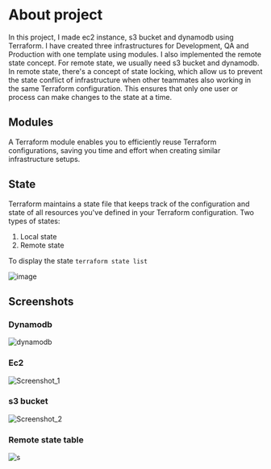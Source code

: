 # About project
In this project, I made ec2 instance, s3 bucket and dynamodb using Terraform. I have created three infrastructures for Development, QA and Production with one template using modules. I also implemented the remote state concept. For remote state, we usually need s3 bucket and dynamodb. In remote
state, there's a concept of state locking, which allow us to prevent the state conflict of infrastructure when other teammates also working in the same Terraform configuration. This ensures that only one user or process can make changes to the state at a time.

## Modules
A Terraform module enables you to efficiently reuse Terraform configurations, saving you time and effort when creating similar infrastructure setups.

## State
Terraform maintains a state file that keeps track of the configuration and state of all resources you've defined in your Terraform configuration. Two types of states:
1) Local state
2) Remote state
   
To display the state ``terraform state list``

![image](https://github.com/umer6921/module-remote-state-terraform/assets/75561123/034fe5c5-1381-4319-847c-cf7dba0f55a7)

## Screenshots

### Dynamodb
![dynamodb](https://github.com/umer6921/module-remote-state-terraform/assets/75561123/e481fbbe-3ac2-436b-bd18-62b66f0cdecd)
### Ec2
![Screenshot_1](https://github.com/umer6921/module-remote-state-terraform/assets/75561123/c88a5b59-40e7-4209-8841-3a6e71a66f2b)
### s3 bucket
![Screenshot_2](https://github.com/umer6921/module-remote-state-terraform/assets/75561123/ce89f3f2-cb5d-4ab1-a073-58a5c5dad28c)
### Remote state table
![s](https://github.com/umer6921/module-remote-state-terraform/assets/75561123/5832ecc2-111e-4d73-b8e1-ecc07a901155)

